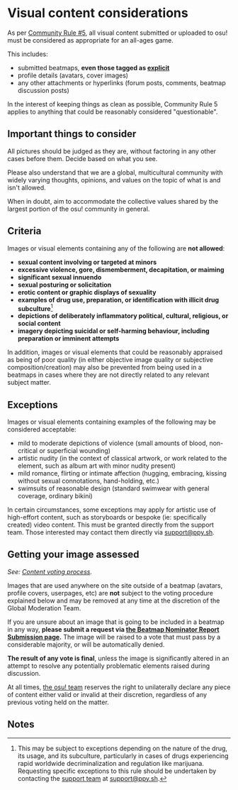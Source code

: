 # Visual content considerations

As per [Community Rule #5](/wiki/Rules#community-rules), all visual content submitted or uploaded to osu! must be considered as appropriate for an all-ages game.

This includes:

- submitted beatmaps, **even those tagged as [explicit](/wiki/Rules/Explicit_Content)**
- profile details (avatars, cover images)
- any other attachments or hyperlinks (forum posts, comments, beatmap discussion posts)

In the interest of keeping things as clean as possible, Community Rule 5 applies to anything that could be reasonably considered "questionable".

## Important things to consider

All pictures should be judged as they are, without factoring in any other cases before them. Decide based on what you see.

Please also understand that we are a global, multicultural community with widely varying thoughts, opinions, and values on the topic of what is and isn't allowed.

When in doubt, aim to accommodate the collective values shared by the largest portion of the osu! community in general.

## Criteria

Images or visual elements containing any of the following are **not allowed**:

- **sexual content involving or targeted at minors**
- **excessive violence, gore, dismemberment, decapitation, or maiming**
- **significant sexual innuendo**
- **sexual posturing or solicitation**
- **erotic content or graphic displays of sexuality**
- **examples of drug use, preparation, or identification with illicit drug subculture**[^drug-nature]
- **depictions of deliberately inflammatory political, cultural, religious, or social content**
- **imagery depicting suicidal or self-harming behaviour, including preparation or imminent attempts**

In addition, images or visual elements that could be reasonably appraised as being of poor quality (in either objective image quality or subjective composition/creation) may also be prevented from being used in a beatmaps in cases where they are not directly related to any relevant subject matter.

## Exceptions

Images or visual elements containing examples of the following may be considered acceptable:

- mild to moderate depictions of violence (small amounts of blood, non-critical or superficial wounding)
- artistic nudity (in the context of classical artwork, or work related to the element, such as album art with minor nudity present)
- mild romance, flirting or intimate affection (hugging, embracing, kissing without sexual connotations, hand-holding, etc.)
- swimsuits of reasonable design (standard swimwear with general coverage, ordinary bikini)

In certain circumstances, some exceptions may apply for artistic use of high-effort content, such as storyboards or bespoke (ie: specifically created) video content. This must be granted directly from the support team. Those interested may contact them directly via [support@ppy.sh](mailto:support@ppy.sh).

## Getting your image assessed

*See: [Content voting process](/wiki/Rules/Content_Voting_Process).*

Images that are used anywhere on the site outside of a beatmap (avatars, profile covers, userpages, etc) are **not** subject to the voting procedure explained below and may be removed at any time at the discretion of the Global Moderation Team.

If you are unsure about an image that is going to be included in a beatmap in any way, **please submit a request via [the Beatmap Nominator Report Submission page](https://bn.mappersguild.com/reports).** The image will be raised to a vote that must pass by a considerable majority, or will be automatically denied.

**The result of any vote is final**, unless the image is significantly altered in an attempt to resolve any potentially problematic elements raised during discussion.

At all times, [the osu! team](/wiki/People/The_Team) reserves the right to unilaterally declare any piece of content either valid or invalid at their discretion, regardless of any previous voting held on the matter.

## Notes

[^drug-nature]: This may be subject to exceptions depending on the nature of the drug, its usage, and its subculture, particularly in cases of drugs experiencing rapid worldwide decriminalization and regulation like marijuana. Requesting specific exceptions to this rule should be undertaken by contacting the [support team](/wiki/People/The_Team/Account_support_team) at [support@ppy.sh](mailto:support@ppy.sh).
